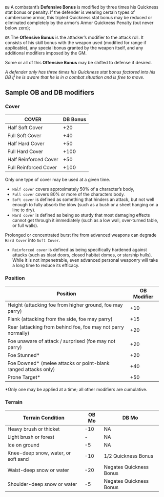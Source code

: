 `DB` A combatant’s **Defensive Bonus** is modified by three times his Quickness stat bonus or penalty. If the defender is wearing certain types of cumbersome armor, this tripled Quickness stat bonus may be reduced or eliminated completely by the armor’s Armor Quickness Penalty (but never below zero);

`OB` The **Offensive Bonus** is the attacker’s modifier to the attack roll. It consists of his skill bonus with the weapon used (modified for range if applicable), any special bonus granted by the weapon itself, and any additional modifiers imposed by the GM.

Some or all of this **Offensive Bonus** may be shifted to defense if desired.

_A defender only has three times his Quickness stat bonus factored into his DB if he is aware that he is in a combat situation and is free to move._

## Sample OB and DB modifiers

### Cover

| COVER | DB Bonus |
| --- | --- |
Half Soft Cover | +20
Full Soft Cover | +40
Half Hard Cover | +50
Full Hard Cover | +100
Half Reinforced Cover | +50
Full Reinforced Cover | +100

Only one type of cover may be used at a given time.

- `Half cover` covers approximately 50% of a character’s body,
- `Full cover` covers 80% or more of the characters body.
- `Soft cover` is defined as something that hinders an attack, but not well enough to fully absorb the blow (such as a bush or a
sheet hanging on a line to dry).
- `Hard cover` is defined as being so sturdy that most damaging effects cannot get through it immediately (such as a low wall, over-turned table, or full walls). 

Prolonged or concentrated burst fire from advanced weapons can degrade `Hard Cover` into `Soft Cover`.

- `Reinforced cover` is defined as being specifically hardened against attacks (such as blast doors, closed habitat domes, or starship hulls). While it is not impenetrable, even advanced personal weaponry will take a long time to reduce its efficacy.

### Position

| Position | OB Modifier |
| --- | --- |
Height (attacking foe from higher ground, foe may parry) | +10
Flank (attacking from the side, foe may parry) | +15
Rear (attacking from behind foe, foe may not parry normally) | +20
Foe unaware of attack / surprised (foe may not parry) | +20
Foe Stunned* | +20
Foe Downed* (melee attacks or point-blank ranged attacks only) | +40
Prone Target* | +50

*Only one may be applied at a time; all other modifiers
are cumulative.

### Terrain

| Terrain Condition | OB Mo | DB Mo |
| --- | --- | --- |
Heavy brush or thicket | -10 | NA
Light brush or forest | - | NA
Ice on ground | -5 | NA
Knee-deep snow, water, or soft sand | -10 | 1/2 Quickness Bonus
Waist-deep snow or water | -20 | Negates Quickness Bonus
Shoulder-deep snow or water | -5 | Negates Quickness Bonus
